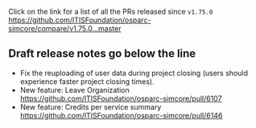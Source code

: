 Click on the link for a list of all the PRs released since `v1.75.0` 
https://github.com/ITISFoundation/osparc-simcore/compare/v1.75.0...master

**Draft release notes go below the line**
---
- Fix the reuploading of user data during project closing (users should experience faster project closing times).
- New feature: Leave Organization https://github.com/ITISFoundation/osparc-simcore/pull/6107
- New feature: Credits per service summary https://github.com/ITISFoundation/osparc-simcore/pull/6146
